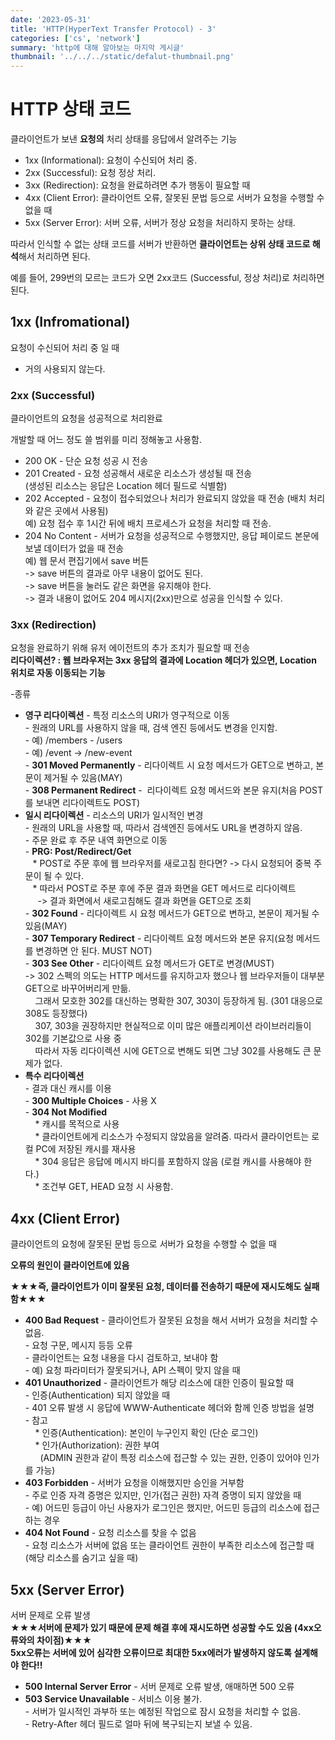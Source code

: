 ```yaml
---
date: '2023-05-31'
title: 'HTTP(HyperText Transfer Protocol) - 3'
categories: ['cs', 'network']
summary: 'http에 대해 알아보는 마지막 게시글'
thumbnail: '../../../static/defalut-thumbnail.png'
---
```


# HTTP 상태 코드

클라이언트가 보낸 **요청의** 처리 상태를 응답에서 알려주는 기능

- 1xx (Informational): 요청이 수신되어 처리 중.
- 2xx (Successful): 요청 정상 처리.
- 3xx (Redirection): 요청을 완료하려면 추가 행동이 필요할 때
- 4xx (Client Error): 클라이언트 오류, 잘못된 문법 등으로 서버가 요청을 수행할 수 없을 때
- 5xx (Server Error): 서버 오류, 서버가 정상 요청을 처리하지 못하는 상태.

따라서 인식할 수 없는 상태 코드를 서버가 반환하면 **클라이언트는 상위 상태 코드로 해석**해서 처리하면 된다.

예를 들어, 299번의 모르는 코드가 오면 2xx코드 (Successful, 정상 처리)로 처리하면 된다.

## 1xx (Infromational)

요청이 수신되어 처리 중 일 때

- 거의 사용되지 않는다.

### 2xx (Successful)

클라이언트의 요청을 성공적으로 처리완료

개발할 때 어느 정도 쓸 범위를 미리 정해놓고 사용함.

- 200 OK - 단순 요청 성공 시 전송
- 201 Created - 요청 성공해서 새로운 리소스가 생성될 때 전송  
  (생성된 리소스는 응답은 Location 헤더 필드로 식별함)
- 202 Accepted - 요청이 접수되었으나 처리가 완료되지 않았을 때 전송 (배치 처리와 같은 곳에서 사용됨)  
  예) 요청 접수 후 1시간 뒤에 배치 프로세스가 요청을 처리할 때 전송.
- 204 No Content - 서버가 요청을 성공적으로 수행했지만, 응답 페이로드 본문에 보낼 데이터가 없을 때 전송  
  예) 웹 문서 편집기에서 save 버튼  
  \-> save 버튼의 결과로 아무 내용이 없어도 된다.  
  \-> save 버튼을 눌러도 같은 화면을 유지해야 한다.  
  \-> 결과 내용이 없어도 204 메시지(2xx)만으로 성공을 인식할 수 있다.

### 3xx (Redirection)

요청을 완료하기 위해 유저 에이전트의 추가 조치가 필요할 때 전송  
**리다이렉션? : 웹 브라우저는 3xx 응답의 결과에 Location 헤더가 있으면, Location 위치로 자동 이동되는 기능**

\-종류

- **영구 리다이렉션** - 특정 리소스의 URI가 영구적으로 이동  
  \- 원래의 URL를 사용하지 않을 때, 검색 엔진 등에서도 변경을 인지함.  
  \- 예) /members - /users  
  \- 예) /event -> /new-event  
  \- **301 Moved Permanently** \- 리다이렉트 시 요청 메서드가 GET으로 변하고, 본문이 제거될 수 있음(MAY)  
  \- **308 Permanent Redirect** -  리다이렉트 요청 메서드와 본문 유지(처음 POST를 보내면 리다이렉트도 POST)
- **일시 리다이렉션** - 리소스의 URI가 일시적인 변경  
  \- 원래의 URL을 사용할 때, 따라서 검색엔진 등에서도 URL을 변경하지 않음.  
  \- 주문 완료 후 주문 내역 화면으로 이동  
  \- **PRG: Post/Redirect/Get**  
     \* POST로 주문 후에 웹 브라우저를 새로고침 한다면? -> 다시 요청되어 중복 주문이 될 수 있다.  
     \* 따라서 POST로 주분 후에 주문 결과 화면을 GET 메서드로 리다이렉트  
       -> 결과 화면에서 새로고침해도 결과 화면을 GET으로 조회  
  \- **302 Found** - 리다이렉트 시 요청 메서드가 GET으로 변하고, 본문이 제거될 수 있음(MAY)  
  \- **307 Temporary Redirect** - 리다이렉트 요청 메서드와 본문 유지(요청 메서드를 변경하면 안 된다. MUST NOT)  
  \- **303 See Other** - 리다이렉트 요청 메서드가 GET로 변경(MUST)  
  \-> 302 스펙의 의도는 HTTP 메서드를 유지하고자 했으나 웹 브라우저들이 대부분 GET으로 바꾸어버리게 만듦.  
      그래서 모호한 302를 대신하는 명확한 307, 303이 등장하게 됨. (301 대응으로 308도 등장했다)  
      307, 303을 권장하지만 현실적으로 이미 많은 애플리케이션 라이브러리들이 302를 기본값으로 사용 중  
      따라서 자동 리다이렉션 시에 GET으로 변해도 되면 그냥 302를 사용해도 큰 문제가 없다.
- **특수 리다이렉션**  
  \- 결과 대신 캐시를 이용  
  \- **300 Multiple Choices** - 사용 X  
  \- **304 Not Modified**  
      \* 캐시를 목적으로 사용  
      \* 클라이언트에게 리소스가 수정되지 않았음을 알려줌. 따라서 클라이언트는 로컬 PC에 저장된 캐시를 재사용  
      \* 304 응답은 응답에 메시지 바디를 포함하지 않음 (로컬 캐시를 사용해야 한다.)  
      \* 조건부 GET, HEAD 요청 시 사용함.

## 4xx (Client Error)

클라이언트의 요청에 잘못된 문법 등으로 서버가 요청을 수행할 수 없을 때

**오류의 원인이 클라이언트에 있음**

**★★★즉, 클라이언트가 이미 잘못된 요청, 데이터를 전송하기 때문에 재시도해도 실패함★★★**

- **400 Bad Request** - 클라이언트가 잘못된 요청을 해서 서버가 요청을 처리할 수 없음.  
  \- 요청 구문, 메시지 등등 오류  
  \- 클라이언트는 요청 내용을 다시 검토하고, 보내야 함  
  \- 예) 요청 파라미터가 잘못되거나, API 스펙이 맞지 않을 때
- **401 Unauthorized** \- 클라이언트가 해당 리소스에 대한 인증이 필요할 때  
  \- 인증(Authentication) 되지 않았을 때  
  \- 401 오류 발생 시 응답에 WWW-Authenticate 헤더와 함께 인증 방법을 설명  
  \- 참고  
      \* 인증(Authentication): 본인이 누구인지 확인 (단순 로그인)  
      \* 인가(Authorization): 권한 부여  
        (ADMIN 권한과 같이 특정 리소스에 접근할 수 있는 권한, 인증이 있어야 인가를 가능)
- **403 Forbidden** - 서버가 요청을 이해했지만 승인을 거부함  
  \- 주로 인증 자격 증명은 있지만, 인가(접근 권한) 자격 증명이 되지 않았을 때  
  \- 예) 어드민 등급이 아닌 사용자가 로그인은 했지만, 어드민 등급의 리소스에 접근하는 경우
- **404 Not Found** - 요청 리소스를 찾을 수 없음  
  \- 요청 리소스가 서버에 없음 또는 클라이언트 권한이 부족한 리소스에 접근할 때 (해당 리소스를 숨기고 싶을 때)

## 5xx (Server Error)

서버 문제로 오류 발생  
**★★★서버에 문제가 있기 때문에 문제 해결 후에 재시도하면 성공할 수도 있음 (4xx오류와의 차이점)★★★**  
**5xx오류는 서버에 있어 심각한 오류이므로 최대한 5xx에러가 발생하지 않도록 설계해야 한다!!**

- **500 Internal Server Error** - 서버 문제로 오류 발생, 애매하면 500 오류
- **503 Service Unavailable** - 서비스 이용 불가.  
  \- 서버가 일시적인 과부하 또는 예정된 작업으로 잠시 요청을 처리할 수 없음.  
  \- Retry-After 헤더 필드로 얼마 뒤에 복구되는지 보낼 수 있음.
